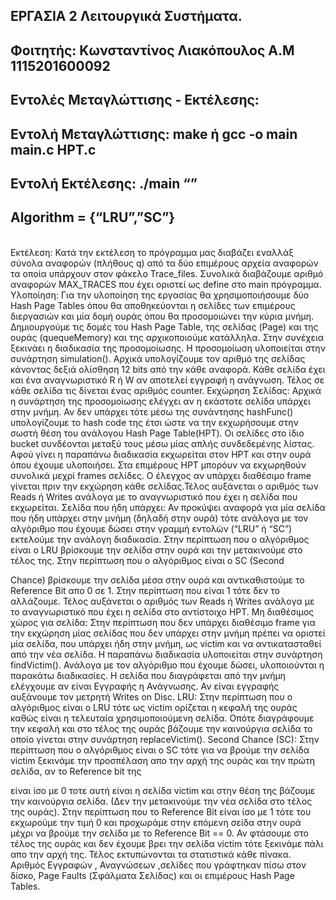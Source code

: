 ## ΕΡΓΑΣΙΑ 2 Λειτουργικά Συστήματα.

## Φοιτητής: Κωνσταντίνος Λιακόπουλος Α.Μ 1115201600092
## Εντολές Μεταγλώττισης - Εκτέλεσης:
## Εντολή Μεταγλώττισης: make ή gcc -o main main.c HPT.c
## Εντολή Εκτέλεσης: ./main <algorithm> <frames> <q>
## Algorithm = {“LRU”,”SC”}
<br>
Εκτέλεση: Κατά την εκτέλεση το πρόγραμμα μας διαβάζει εναλλάξ σύνολα αναφορών (πλήθους q) από τα δύο επιμέρους αρχεία αναφορών τα οποία υπάρχουν στον φάκελο Trace_files. Συνολικά διαβάζουμε αριθμό αναφορών MAX_TRACES που έχει οριστεί ως define στο main πρόγραμμα.
Υλοποίηση: Για την υλοποίηση της εργασίας θα χρησιμοποιήσουμε δύο Hash Page Tables όπου θα αποθηκεύονται η σελίδες των επιμέρους διεργασιών και μία δομή ουράς όπου θα προσομοιώνει την κύρια μνήμη. Δημιουργούμε τις δομές του Hash Page Table, της σελίδας (Page) και της ουράς (quequeMemory) και της αρχικοποιούμε κατάλληλα. Στην συνέχεια ξεκινάει η διαδικασία της προσομοίωσης. Η προσομοίωση υλοποιείται στην συνάρτηση simulation().
 Αρχικά υπολογίζουμε τον αριθμό της σελίδας κάνοντας δεξιά ολίσθηση 12 bits από την κάθε αναφορά. Κάθε σελίδα έχει και ένα αναγνωριστικό R ή W αν αποτελεί εγγραφή η ανάγνωση. Τέλος σε κάθε σελίδα τις δίνεται ένας αριθμός counter.
Εκχώρηση Σελίδας: Αρχικά η συνάρτηση της προσομοίωσης ελέγχει αν η εκάστοτε σελίδα υπάρχει στην μνήμη. Αν δεν υπάρχει τότε μέσω της συνάντησης hashFunc() υπολογίζουμε το hash code της έτσι ώστε να την εκχωρήσουμε στην σωστή θέση του ανάλογου Hash Page Table(HPT). Οι σελίδες στο ίδιο bucket συνδέονται μεταξύ τους μέσω μίας απλής συνδεδεμένης λίστας. Αφού γίνει η παραπάνω διαδικασία εκχωρείται στον HPT και στην ουρά όπου έχουμε υλοποιήσει. Στα επιμέρους HPT μπορόυν να εκχωρηθούν συνολικά μεχρί frames σελίδες. Ο έλεγχος αν υπάρχει διαθέσιμο frame γίνεται πριν την εκχώρηση κάθε σελίδας.Τέλος αυξάνεται ο αριθμός των Reads ή Writes ανάλογα με το αναγνωριστικό που έχει η σελίδα που εκχωρείται.
Σελίδα που ήδη υπάρχει: Αν προκύψει αναφορά για μία σελίδα που ήδη υπάρχει στην μνήμη (δηλαδή στην ουρά) τότε ανάλογα με τον αλγόριθμο που έχουμε δώσει στην γραμμή εντολών (“LRU” ή “SC”) εκτελούμε την ανάλογη διαδικασία. Στην περίπτωση που ο αλγόριθμος είναι ο LRU βρίσκουμε την σελίδα στην ουρά και την μετακινούμε στο τέλος της. Στην
περίπτωση που ο αλγόριθμος είναι ο SC (Second

Chance) βρίσκουμε την σελίδα μέσα στην ουρά και αντικαθιστούμε το Reference Bit απο 0 σε 1. Στην περίπτωση που είναι 1 τότε δεν το αλλάζουμε. Τέλος αυξάνεται ο αριθμός των Reads ή Writes ανάλογα με το αναγνωριστικό που έχει η σελίδα στο αντίστοιχο HPT.
Μη διαθέσιμος χώρος για σελίδα: Στην περίπτωση που δεν υπάρχει διαθέσιμο frame για την εκχώρηση μίας σελίδας που δεν υπάρχει στην μνήμη πρέπει να οριστεί μία σελίδα, που υπάρχει ήδη στην μνήμη, ως victim και να αντικατασταθεί από την νέα σελίδα. Η παραπάνω διαδικασία υλοποιείται στην συνάρτηση findVictim(). Ανάλογα με τον αλγόριθμο που έχουμε δώσει, υλοποιούνται η παρακάτω διαδικασίες.
Η σελίδα που διαγράφεται από την μνήμη ελέγχουμε αν είναι Εγγραφής η Ανάγνωσης. Αν είναι εγγραφής αυξάνουμε τον μετρητή Writes on Disc.
LRU: Στην περίπτωση που ο αλγόριθμος είναι ο LRU τότε ως victim ορίζεται η κεφαλή της ουράς καθώς είναι η τελευταία χρησιμοποιούμενη σελίδα. Οπότε διαγράφουμε την κεφαλή και στο τέλος της ουράς βάζουμε την καινούργια σελίδα το οποίο γίνεται στην συνάρτηση replaceVictim().
Second Chance (SC): Στην περίπτωση που ο αλγόριθμος είναι ο SC τότε για να βρούμε την σελίδα victim ξεκινάμε την προσπέλαση απο την αρχή της
ουράς και την πρώτη σελίδα, αν το Reference bit της
 
είναι ίσο με 0 τοτε αυτή είναι η σελίδα victim και στην θέση της βάζουμε την καινούργια σελίδα. (Δεν την μετακινούμε την νέα σελίδα στο τέλος της ουράς). Στην περίπτωση που το Reference Bit είναι ίσο με 1 τότε του εκχωρούμε την τιμή 0 και προχωράμε στην επόμενη σείδα στην ουρά μέχρι να βρούμε την σελίδα με το Reference Bit == 0. Αν φτάσουμε στο τέλος της ουράς και δεν έχουμε βρει την σελίδα victim τότε ξεκινάμε πάλι απο την αρχή της.
Τέλος εκτυπώνονται τα στατιστικά κάθε πίνακα. Αριθμός Εγγραφών , Αναγνώσεων ,σελίδες που γράφτηκαν πίσω στον δίσκο, Page Faults (Σφάλματα Σελίδας) και οι επιμέρους Hash Page Tables.
